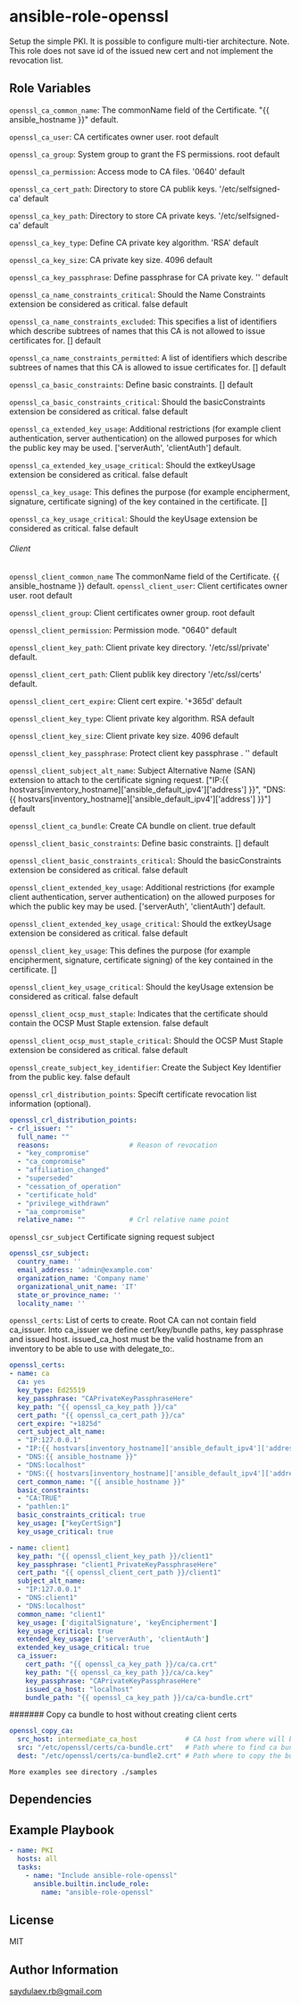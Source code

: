 ansible-role-openssl
=========

Setup the simple PKI. It is possible to configure multi-tier architecture. Note. This role does not save id of the issued new cert and not implement the revocation list.


Role Variables
--------------

`openssl_ca_common_name`: The commonName field of the Certificate. "{{ ansible_hostname }}" default.

`openssl_ca_user`: CA certificates owner user. root default

`openssl_ca_group`: System group to grant the FS permissions. root default

`openssl_ca_permission`: Access mode to CA files. '0640' default

`openssl_ca_cert_path`: Directory to store CA publik keys. '/etc/selfsigned-ca' default

`openssl_ca_key_path`: Directory to store CA private keys. '/etc/selfsigned-ca' default

`openssl_ca_key_type`: Define CA private key algorithm. 'RSA' default

`openssl_ca_key_size`: CA private key size. 4096 default

`openssl_ca_key_passphrase`: Define passphrase for CA private key. '' default

`openssl_ca_name_constraints_critical`: Should the Name Constraints extension be considered as critical. false default

`openssl_ca_name_constraints_excluded`: This specifies a list of identifiers which describe subtrees of names that this CA is not allowed to issue certificates for. [] default
 
`openssl_ca_name_constraints_permitted`: A list of identifiers which describe subtrees of names that this CA is allowed to issue certificates for. [] default

`openssl_ca_basic_constraints`: Define basic constraints. [] default

`openssl_ca_basic_constraints_critical`: Should the basicConstraints extension be considered as critical. false default

`openssl_ca_extended_key_usage`: Additional restrictions (for example client authentication, server authentication) on the allowed purposes for which the public key may be used. ['serverAuth', 'clientAuth'] default.

`openssl_ca_extended_key_usage_critical`: Should the extkeyUsage extension be considered as critical. false default

`openssl_ca_key_usage`: This defines the purpose (for example encipherment, signature, certificate signing) of the key contained in the certificate. []

`openssl_ca_key_usage_critical`: Should the keyUsage extension be considered as critical. false default


###### Client
`openssl_client_common_name` The commonName field of the Certificate. {{ ansible_hostname }} default.
`openssl_client_user`: Client certificates owner user. root default

`openssl_client_group`: Client certificates owner group. root default

`openssl_client_permission`: Permission mode. "0640" default

`openssl_client_key_path`: Client private key directory. '/etc/ssl/private' default.

`openssl_client_cert_path`: Client publik key directory '/etc/ssl/certs' default.

`openssl_client_cert_expire`: Client cert expire. '+365d' default

`openssl_client_key_type`: Client private key algorithm. RSA default

`openssl_client_key_size`: Client private key size. 4096 default

`openssl_client_key_passphrase`: Protect client key passphrase . '' default

`openssl_client_subject_alt_name`: Subject Alternative Name (SAN) extension to attach to the certificate signing request. ["IP:{{ hostvars[inventory_hostname]['ansible_default_ipv4']['address'] }}", "DNS:{{ hostvars[inventory_hostname]['ansible_default_ipv4']['address'] }}"] default

`openssl_client_ca_bundle`: Create CA bundle on client. true default

`openssl_client_basic_constraints`: Define basic constraints. [] default

`openssl_client_basic_constraints_critical`: Should the basicConstraints extension be considered as critical. false default

`openssl_client_extended_key_usage`: Additional restrictions (for example client authentication, server authentication) on the allowed purposes for which the public key may be used. ['serverAuth', 'clientAuth'] default.

`openssl_client_extended_key_usage_critical`: Should the extkeyUsage extension be considered as critical. false default

`openssl_client_key_usage`: This defines the purpose (for example encipherment, signature, certificate signing) of the key contained in the certificate. []

`openssl_client_key_usage_critical`: Should the keyUsage extension be considered as critical. false default

`openssl_client_ocsp_must_staple`: Indicates that the certificate should contain the OCSP Must Staple extension. false default

`openssl_client_ocsp_must_staple_critical`: Should the OCSP Must Staple extension be considered as critical. false default

`openssl_create_subject_key_identifier`: Create the Subject Key Identifier from the public key. false default

`openssl_crl_distribution_points`:  Specift certificate revocation list information (optional). 
```yaml
openssl_crl_distribution_points:
- crl_issuer: ""
  full_name: ""
  reasons:                    # Reason of revocation
  - "key_compromise"
  - "ca_compromise"
  - "affiliation_changed"
  - "superseded"
  - "cessation_of_operation"
  - "certificate_hold"
  - "privilege_withdrawn"
  - "aa_compromise"
  relative_name: ""           # Crl relative name point
```

`openssl_csr_subject`  Certificate signing request subject
```yaml
openssl_csr_subject:
  country_name: ''
  email_address: 'admin@example.com'
  organization_name: 'Company name'
  organizational_unit_name: 'IT'
  state_or_province_name: ''
  locality_name: ''
```

`openssl_certs`: List of certs to create. Root CA can not contain field ca_issuer. Into ca_issuer we define cert/key/bundle paths, key passphrase and issued host. issued_ca_host must be the valid hostname from an inventory to be able to use with delegate_to:.
```yaml
openssl_certs:
- name: ca
  ca: yes
  key_type: Ed25519
  key_passphrase: "CAPrivateKeyPassphraseHere"
  key_path: "{{ openssl_ca_key_path }}/ca"
  cert_path: "{{ openssl_ca_cert_path }}/ca"
  cert_expire: "+1825d"
  cert_subject_alt_name:
  - "IP:127.0.0.1"
  - "IP:{{ hostvars[inventory_hostname]['ansible_default_ipv4']['address'] }}"
  - "DNS:{{ ansible_hostname }}"
  - "DNS:localhost"
  - "DNS:{{ hostvars[inventory_hostname]['ansible_default_ipv4']['address'] }}"
  cert_common_name: "{{ ansible_hostname }}"
  basic_constraints:
  - "CA:TRUE"
  - "pathlen:1"
  basic_constraints_critical: true
  key_usage: ["keyCertSign"]
  key_usage_critical: true

- name: client1
  key_path: "{{ openssl_client_key_path }}/client1"
  key_passphrase: "client1_PrivateKeyPassphraseHere"
  cert_path: "{{ openssl_client_cert_path }}/client1"
  subject_alt_name:
  - "IP:127.0.0.1"
  - "DNS:client1"
  - "DNS:localhost"
  common_name: "client1"
  key_usage: ['digitalSignature', 'keyEncipherment']
  key_usage_critical: true
  extended_key_usage: ['serverAuth', 'clientAuth']
  extended_key_usage_critical: true
  ca_issuer:
    cert_path: "{{ openssl_ca_key_path }}/ca/ca.crt"
    key_path: "{{ openssl_ca_key_path }}/ca/ca.key"
    key_passphrase: "CAPrivateKeyPassphraseHere"
    issued_ca_host: "localhost"
    bundle_path: "{{ openssl_ca_key_path }}/ca/ca-bundle.crt"
```

####### Copy ca bundle to host without creating client certs
```yaml
openssl_copy_ca:
  src_host: intermediate_ca_host            # CA host from where will be copyed ca bundle
  src: "/etc/openssl/certs/ca-bundle.crt"   # Path where to find ca bundle on the src_host
  dest: "/etc/openssl/certs/ca-bundle2.crt" # Path where to copy the bundle
```

`More examples see directory ./samples`

Dependencies
------------


Example Playbook
----------------

```yaml
- name: PKI
  hosts: all
  tasks:
    - name: "Include ansible-role-openssl"
      ansible.builtin.include_role:
        name: "ansible-role-openssl"
```

License
-------

MIT

Author Information
------------------

saydulaev.rb@gmail.com
